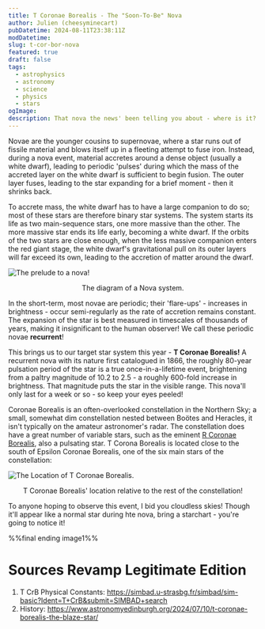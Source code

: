 ```yaml
---
title: T Coronae Borealis - The "Soon-To-Be" Nova
author: Julien (cheesyminecart)
pubDatetime: 2024-08-11T23:38:11Z
modDatetime:
slug: t-cor-bor-nova
featured: true
draft: false
tags:
  - astrophysics
  - astronomy
  - science
  - physics
  - stars
ogImage:
description: That nova the news' been telling you about - where is it? Why's it still missing? Find out in this article!
---
```


Novae are the younger cousins to supernovae, where a star runs out of fissile material and blows itself up in a fleeting attempt to fuse iron. Instead, during a nova event, material accretes around a dense object (usually a white dwarf), leading to periodic 'pulses' during which the mass of the accreted layer on the white dwarf is sufficient to begin fusion. The outer layer fuses, leading to the star expanding for a brief moment - then it shrinks back.

To accrete mass, the white dwarf has to have a large companion to do so; most of these stars are therefore binary star systems. The system starts its life as two main-sequence stars, one more massive than the other. The more massive star ends its life early, becoming a white dwarf. If the orbits of the two stars are close enough, when the less massive companion enters the red giant stage, the white dwarf's gravitational pull on its outer layers will far exceed its own, leading to the accretion of matter around the dwarf.

![The prelude to a nova!](/blog-images/NovaDiagram.png)

<figcaption style="text-align: center">The diagram of a Nova system.</figcaption>

In the short-term, most novae are periodic; their 'flare-ups' - increases in brightness - occur semi-regularly as the rate of accretion remains constant. The expansion of the star is best measured in timescales of thousands of years, making it insignificant to the human observer! We call these periodic novae **recurrent**!

This brings us to our target star system this year - **T Coronae Borealis!** A recurrent nova with its nature first catalogued in 1866, the roughly 80-year pulsation period of the star is a true once-in-a-lifetime event, brightening from a paltry magnitude of 10.2 to 2.5 - a roughly 600-fold increase in brightness. That magnitude puts the star in the visible range. This nova'll only last for a week or so - so keep your eyes peeled!

Coronae Borealis is an often-overlooked constellation in the Northern Sky; a small, somewhat dim constellation nested between Boötes and Heracles, it isn't typically on the amateur astronomer's radar. The constellation does have a great number of variable stars, such as the eminent [R Coronae Borealis](https://thespacer-blog.com/posts/r-cor-bor/), also a pulsating star. T Corona Borealis is located close to the south of Epsilon Coronae Borealis, one of the six main stars of the constellation:

![The Location of T Coronae Borealis.](/blog-images/tcorborloc.png)

<figcaption style="text-align: center">T Coronae Borealis' location relative to the rest of the constellation!</figcaption>

To anyone hoping to observe this event, I bid you cloudless skies! Though it'll appear like a normal star during hte nova, bring a starchart - you're going to notice it!

%%final ending image1%%

# Sources Revamp Legitimate Edition

1. T CrB Physical Constants: https://simbad.u-strasbg.fr/simbad/sim-basic?Ident=T+CrB&submit=SIMBAD+search
2. History: https://www.astronomyedinburgh.org/2024/07/10/t-coronae-borealis-the-blaze-star/
